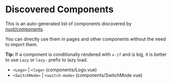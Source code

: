# Discovered Components

This is an auto-generated list of components discovered by [nuxt/components](https://github.com/nuxt/components).

You can directly use them in pages and other components without the need to import them.

**Tip:** If a component is conditionally rendered with `v-if` and is big, it is better to use `Lazy` or `lazy-` prefix to lazy load.

- `<Logo>` | `<logo>` (components/Logo.vue)
- `<SwitchMode>` | `<switch-mode>` (components/SwitchMode.vue)
